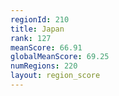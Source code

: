 ```yaml
---
regionId: 210
title: Japan
rank: 127
meanScore: 66.91
globalMeanScore: 69.25
numRegions: 220
layout: region_score
---
```

